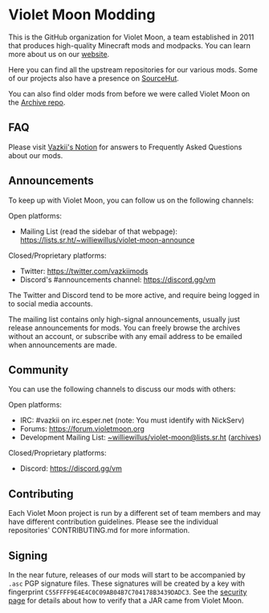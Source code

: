 # Violet Moon Modding

This is the GitHub organization for Violet Moon, a team established in 2011 that produces high-quality Minecraft
mods and modpacks. You can learn more about us on our [website](https://violetmoon.org/).

Here you can find all the upstream repositories for our various mods. Some of our projects also have a presence on [SourceHut](https://sr.ht/~williewillus/violet-moon/).

You can also find older mods from before we were called Violet Moon on the [Archive repo](https://github.com/VazkiiModsArchive).

## FAQ
Please visit [Vazkii's Notion](https://vazkii.notion.site/Violet-Moon-FAQ-ddd80d35a63d4d268396dc09f8f9236e) for answers to Frequently Asked Questions about our mods.

## Announcements
To keep up with Violet Moon, you can follow us on the following channels:

Open platforms:
* Mailing List (read the sidebar of that webpage): https://lists.sr.ht/~williewillus/violet-moon-announce

Closed/Proprietary platforms:
* Twitter: https://twitter.com/vazkiimods
* Discord's #announcements channel: https://discord.gg/vm

The Twitter and Discord tend to be more active, and require being logged in to social media accounts.

The mailing list contains only high-signal announcements, usually just release announcements for mods. You can freely browse the archives without an account, or subscribe with any email address to be emailed when announcements are made.

## Community
You can use the following channels to discuss our mods with others:

Open platforms:
* IRC: #vazkii on irc.esper.net (note: You must identify with NickServ)
* Forums: https://forum.violetmoon.org
* Development Mailing List: [~williewillus/violet-moon@lists.sr.ht](mailto:~williewillus/violet-moon@lists.sr.ht) ([archives](https://lists.sr.ht/~williewillus/violet-moon))

Closed/Proprietary platforms:
* Discord: https://discord.gg/vm

## Contributing
Each Violet Moon project is run by a different set of team members and may have different contribution guidelines. Please see the individual repositories' CONTRIBUTING.md for more information.

## Signing
In the near future, releases of our mods will start to be accompanied by `.asc` PGP
signature files. These signatures will be created by a key with fingerprint
`C55FFFF9E4E4C0C09AB04B7C704178B3439DADC3`. See the [security page](https://github.com/VazkiiMods/.github/blob/main/security/README.md)
for details about how to verify that a JAR came from Violet Moon.
